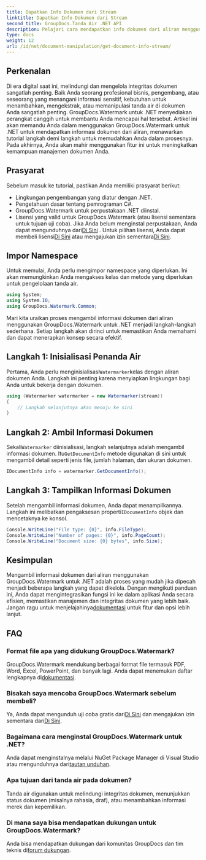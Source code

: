 ```yaml
---
title: Dapatkan Info Dokumen dari Stream
linktitle: Dapatkan Info Dokumen dari Stream
second_title: GroupDocs.Tanda Air .NET API
description: Pelajari cara mendapatkan info dokumen dari aliran menggunakan GroupDocs.Watermark untuk .NET dengan panduan langkah demi langkah ini. Kemampuan manajemen dokumen Anda dengan mudah.
type: docs
weight: 12
url: /id/net/document-manipulation/get-document-info-stream/
---
```

## Perkenalan
Di era digital saat ini, melindungi dan mengelola integritas dokumen sangatlah penting. Baik Anda seorang profesional bisnis, pengembang, atau seseorang yang menangani informasi sensitif, kebutuhan untuk menambahkan, mengekstrak, atau memanipulasi tanda air di dokumen Anda sangatlah penting. GroupDocs.Watermark untuk .NET menyediakan perangkat canggih untuk membantu Anda mencapai hal tersebut. Artikel ini akan memandu Anda dalam menggunakan GroupDocs.Watermark untuk .NET untuk mendapatkan informasi dokumen dari aliran, menawarkan tutorial langkah demi langkah untuk memudahkan Anda dalam prosesnya. Pada akhirnya, Anda akan mahir menggunakan fitur ini untuk meningkatkan kemampuan manajemen dokumen Anda.
## Prasyarat
Sebelum masuk ke tutorial, pastikan Anda memiliki prasyarat berikut:
- Lingkungan pengembangan yang diatur dengan .NET.
- Pengetahuan dasar tentang pemrograman C#.
- GroupDocs.Watermark untuk perpustakaan .NET diinstal.
- Lisensi yang valid untuk GroupDocs.Watermark (atau lisensi sementara untuk tujuan uji coba).
 Jika Anda belum menginstal perpustakaan, Anda dapat mengunduhnya dari[Di Sini](https://releases.groupdocs.com/Watermark/net/) . Untuk pilihan lisensi, Anda dapat membeli lisensi[Di Sini](https://purchase.groupdocs.com/buy) atau mengajukan izin sementara[Di Sini](https://purchase.groupdocs.com/temporary-license/).
## Impor Namespace
Untuk memulai, Anda perlu mengimpor namespace yang diperlukan. Ini akan memungkinkan Anda mengakses kelas dan metode yang diperlukan untuk pengelolaan tanda air.
```csharp
using System;
using System.IO;
using GroupDocs.Watermark.Common;
```
Mari kita uraikan proses mengambil informasi dokumen dari aliran menggunakan GroupDocs.Watermark untuk .NET menjadi langkah-langkah sederhana. Setiap langkah akan dirinci untuk memastikan Anda memahami dan dapat menerapkan konsep secara efektif.
## Langkah 1: Inisialisasi Penanda Air
 Pertama, Anda perlu menginisialisasi`Watermarker`kelas dengan aliran dokumen Anda. Langkah ini penting karena menyiapkan lingkungan bagi Anda untuk bekerja dengan dokumen.
```csharp
using (Watermarker watermarker = new Watermarker(stream))
{
    // Langkah selanjutnya akan menuju ke sini
}
```
## Langkah 2: Ambil Informasi Dokumen
 Sekali`Watermarker` diinisialisasi, langkah selanjutnya adalah mengambil informasi dokumen. Itu`GetDocumentInfo` metode digunakan di sini untuk mengambil detail seperti jenis file, jumlah halaman, dan ukuran dokumen.
```csharp
IDocumentInfo info = watermarker.GetDocumentInfo();
```
## Langkah 3: Tampilkan Informasi Dokumen
 Setelah mengambil informasi dokumen, Anda dapat menampilkannya. Langkah ini melibatkan pengaksesan properti`IDocumentInfo` objek dan mencetaknya ke konsol.
```csharp
Console.WriteLine("File type: {0}", info.FileType);
Console.WriteLine("Number of pages: {0}", info.PageCount);
Console.WriteLine("Document size: {0} bytes", info.Size);
```

## Kesimpulan
 Mengambil informasi dokumen dari aliran menggunakan GroupDocs.Watermark untuk .NET adalah proses yang mudah jika dipecah menjadi beberapa langkah yang dapat dikelola. Dengan mengikuti panduan ini, Anda dapat mengintegrasikan fungsi ini ke dalam aplikasi Anda secara efisien, memastikan manajemen dan integritas dokumen yang lebih baik. Jangan ragu untuk menjelajahinya[dokumentasi](https://reference.groupdocs.com/Watermark/net/) untuk fitur dan opsi lebih lanjut.
## FAQ
### Format file apa yang didukung GroupDocs.Watermark?
 GroupDocs.Watermark mendukung berbagai format file termasuk PDF, Word, Excel, PowerPoint, dan banyak lagi. Anda dapat menemukan daftar lengkapnya di[dokumentasi](https://reference.groupdocs.com/Watermark/net/).
### Bisakah saya mencoba GroupDocs.Watermark sebelum membeli?
 Ya, Anda dapat mengunduh uji coba gratis dari[Di Sini](https://releases.groupdocs.com/) dan mengajukan izin sementara dari[Di Sini](https://purchase.groupdocs.com/temporary-license/).
### Bagaimana cara menginstal GroupDocs.Watermark untuk .NET?
 Anda dapat menginstalnya melalui NuGet Package Manager di Visual Studio atau mengunduhnya dari[tautan unduhan](https://releases.groupdocs.com/Watermark/net/).
### Apa tujuan dari tanda air pada dokumen?
Tanda air digunakan untuk melindungi integritas dokumen, menunjukkan status dokumen (misalnya rahasia, draf), atau menambahkan informasi merek dan kepemilikan.
### Di mana saya bisa mendapatkan dukungan untuk GroupDocs.Watermark?
 Anda bisa mendapatkan dukungan dari komunitas GroupDocs dan tim teknis di[forum dukungan](https://forum.groupdocs.com/c/watermark/19).